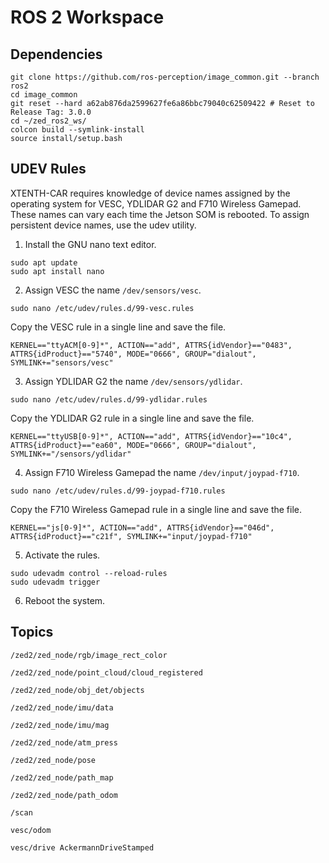 # ROS 2 Workspace

## Dependencies

```
git clone https://github.com/ros-perception/image_common.git --branch ros2
cd image_common
git reset --hard a62ab876da2599627fe6a86bbc79040c62509422 # Reset to Release Tag: 3.0.0
cd ~/zed_ros2_ws/
colcon build --symlink-install
source install/setup.bash
```

## UDEV Rules

XTENTH-CAR requires knowledge of device names assigned by the operating system for VESC, YDLIDAR G2 and F710 Wireless Gamepad. These names can vary each time the Jetson SOM is rebooted. To assign persistent device names, use the udev utility. 

1. Install the GNU nano text editor.

```
sudo apt update
sudo apt install nano
```

2. Assign VESC the name `/dev/sensors/vesc`.

```
sudo nano /etc/udev/rules.d/99-vesc.rules
```

Copy the VESC rule in a single line and save the file.

```
KERNEL=="ttyACM[0-9]*", ACTION=="add", ATTRS{idVendor}=="0483", ATTRS{idProduct}=="5740", MODE="0666", GROUP="dialout", SYMLINK+="sensors/vesc"
```

3. Assign YDLIDAR G2 the name `/dev/sensors/ydlidar`.

```
sudo nano /etc/udev/rules.d/99-ydlidar.rules
```

Copy the YDLIDAR G2 rule in a single line and save the file.

```
KERNEL=="ttyUSB[0-9]*", ACTION=="add", ATTRS{idVendor}=="10c4", ATTRS{idProduct}=="ea60", MODE="0666", GROUP="dialout", SYMLINK+="/sensors/ydlidar"
```

4. Assign F710 Wireless Gamepad the name `/dev/input/joypad-f710`.

```
sudo nano /etc/udev/rules.d/99-joypad-f710.rules
```

Copy the F710 Wireless Gamepad rule in a single line and save the file.

```
KERNEL=="js[0-9]*", ACTION=="add", ATTRS{idVendor}=="046d", ATTRS{idProduct}=="c21f", SYMLINK+="input/joypad-f710"
```

5. Activate the rules.

```
sudo udevadm control --reload-rules
sudo udevadm trigger
```

6. Reboot the system.

## Topics

`/zed2/zed_node/rgb/image_rect_color`

`/zed2/zed_node/point_cloud/cloud_registered`

`/zed2/zed_node/obj_det/objects`

`/zed2/zed_node/imu/data`

`/zed2/zed_node/imu/mag`

`/zed2/zed_node/atm_press`

`/zed2/zed_node/pose`

`/zed2/zed_node/path_map`

`/zed2/zed_node/path_odom`

`/scan`

`vesc/odom`

`vesc/drive AckermannDriveStamped`




